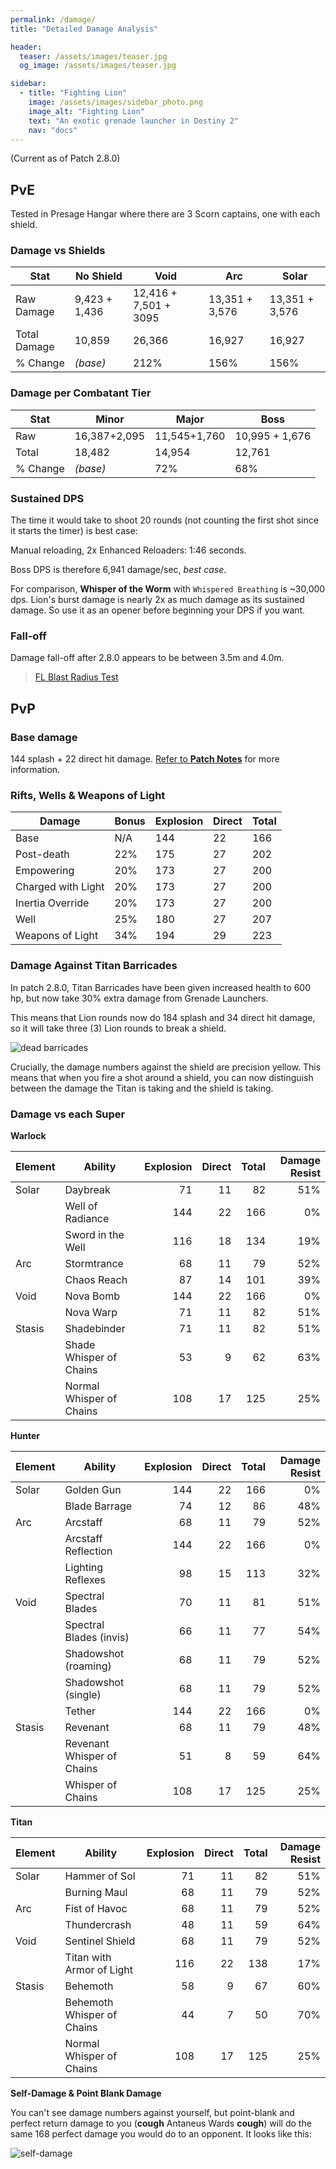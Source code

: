 ```yaml
---
permalink: /damage/
title: "Detailed Damage Analysis"

header:
  teaser: /assets/images/teaser.jpg
  og_image: /assets/images/teaser.jpg

sidebar:
  - title: "Fighting Lion"
    image: /assets/images/sidebar_photo.png
    image_alt: "Fighting Lion"
    text: "An exotic grenade launcher in Destiny 2"
    nav: "docs"
---
```


(Current as of Patch 2.8.0)

## PvE

Tested in Presage Hangar where there are 3 Scorn captains, one with each shield.

### Damage vs Shields

|Stat       	|No Shield  	| Void        | Arc   	| Solar   	|
|---	        |---	        |---	       |---	|---	|
|Raw Damage	  | 9,423 + 1,436  	| 12,416 + 7,501 + 3095  	| 13,351 + 3,576  	| 13,351 + 3,576   	|
|Total Damage | 10,859  	| 26,366  	| 16,927  	| 16,927   	|
|% Change   	| _(base)_  	| 212%  	| 156%   	| 156%   	|


### Damage per Combatant Tier

| Stat  	| Minor  	| Major  	| Boss   	|
|---	|---	|---	|---	|
| Raw  	| 16,387+2,095   	|11,545+1,760   	| 10,995 + 1,676  	|
| Total  	|18,482   	|14,954   	| 12,761    	|
| % Change  	| _(base)_  	| 72%  	| 68%  	|

### Sustained DPS

The time it would take to shoot 20 rounds (not counting the first shot since it starts the timer) is best case:

Manual reloading, 2x Enhanced Reloaders: 1:46 seconds.

Boss DPS is therefore 6,941 damage/sec, _best case_.

For comparison, **Whisper of the Worm** with `Whispered Breathing` is ~30,000 dps. Lion's burst damage is nearly 2x as much damage as its sustained damage. So use it as an opener before beginning your DPS if you want.

### Fall-off

Damage fall-off after 2.8.0 appears to be between 3.5m and 4.0m.

<blockquote class="imgur-embed-pub" lang="en" data-id="a/qVmdIkF"><a href="//imgur.com/a/qVmdIkF">FL Blast Radius Test</a></blockquote><script async src="//s.imgur.com/min/embed.js" charset="utf-8"></script>


## PvP

### Base damage

144 splash + 22 direct hit damage. [Refer to **Patch Notes**](https://www.fightinglion.club/patch_notes/) for more information.

### Rifts, Wells & Weapons of Light

| Damage             	| Bonus 	| Explosion 	| Direct 	| Total 	|
|--------------------	|-------	|-----------	|--------	|-------	|
| Base               	|   N/A 	|       144 	|     22 	|   166 	|
| Post-death         	|   22% 	|       175 	|     27 	|   202 	|
| Empowering         	|   20% 	|       173 	|     27 	|   200 	|
| Charged with Light 	|   20% 	|       173 	|     27 	|   200 	|
| Inertia Override   	|   20% 	|       173 	|     27 	|   200 	|
| Well               	|   25% 	|       180 	|     27 	|   207 	|
| Weapons of Light   	|   34% 	|       194 	|     29 	|   223 	|


### Damage Against Titan Barricades

In patch 2.8.0, Titan Barricades have been given increased health to 600 hp, but now take 30% extra damage from Grenade Launchers.

This means that Lion rounds now do 184 splash and 34 direct hit damage, so it will take three (3) Lion rounds to break a shield.

![dead barricades](/assets/images/dead_barricade.png)

Crucially, the damage numbers against the shield are precision yellow. This means that when you fire a shot around a shield, you can now distinguish between the damage the Titan is taking and the shield is taking.

### Damage vs each Super

**Warlock**

| Element 	| Ability                  	| Explosion 	| Direct 	| Total 	| Damage Resist 	|
|---------	|--------------------------	|-----------:	|--------:	|-------:	|------------------:	|
| Solar   	| Daybreak                 	| 71        	| 11     	| 82    	| 51%              	|
|         	| Well of Radiance         	| 144       	| 22     	| 166   	| 0%               	|
|         	| Sword in the Well        	| 116       	| 18     	| 134   	| 19%              	|
| Arc     	| Stormtrance              	| 68        	| 11     	| 79    	| 52%              	|
|         	| Chaos Reach              	| 87        	| 14     	| 101   	| 39%              	|
| Void    	| Nova Bomb                	| 144       	| 22     	| 166   	| 0%               	|
|         	| Nova Warp                	| 71        	| 11     	| 82    	| 51%              	|
| Stasis  	| Shadebinder              	| 71        	| 11     	| 82    	| 51%              	|
|         	| Shade Whisper of Chains  	| 53        	| 9      	| 62    	| 63%              	|
|         	| Normal Whisper of Chains 	| 108       	| 17     	| 125   	| 25%              	|

**Hunter**

| Element 	| Ability                     	| Explosion 	| Direct 	| Total 	| Damage Resist  	|
|---------	|----------------------------	|----------:	|-------:	|------:	|----------:	|
| Solar   	| Golden Gun                 	|       144 	|     22 	|   166 	|        0% 	|
|         	| Blade Barrage              	|        74 	|     12 	|    86 	|       48% 	|
| Arc     	| Arcstaff                   	|        68 	|     11 	|    79 	|       52% 	|
|         	| Arcstaff Reflection        	|       144 	|     22 	|   166 	|        0% 	|
|         	| Lighting Reflexes          	|        98 	|     15 	|   113 	|       32% 	|
| Void    	| Spectral Blades            	|        70 	|     11 	|    81 	|       51% 	|
|         	| Spectral Blades (invis)    	|        66 	|     11 	|    77 	|       54% 	|
|         	| Shadowshot (roaming)       	|        68 	|     11 	|    79 	|       52% 	|
|         	| Shadowshot (single)        	|        68 	|     11 	|    79 	|       52% 	|
|         	| Tether                     	|       144 	|     22 	|   166 	|        0% 	|
| Stasis  	| Revenant                   	|        68 	|     11 	|    79 	|       48% 	|
|         	| Revenant Whisper of Chains 	|        51 	|      8 	|    59 	|       64% 	|
|         	| Whisper of Chains          	|       108 	|     17 	|   125 	|       25% 	|

**Titan**

| Element 	| Ability                      	| Explosion 	| Direct 	| Total 	| Damage Resist  	|
|---------	|----------------------------	|----------:	|-------:	|------:	|----------:	|
| Solar   	| Hammer of Sol              	|        71 	|     11 	|    82 	|       51% 	|
|         	| Burning Maul               	|        68 	|     11 	|    79 	|       52% 	|
| Arc     	| Fist of Havoc              	|        68 	|     11 	|    79 	|       52% 	|
|         	| Thundercrash               	|        48 	|     11 	|    59 	|       64% 	|
| Void    	| Sentinel Shield            	|        68 	|     11 	|    79 	|       52% 	|
|         	| Titan with Armor of Light 	|       116 	|     22 	|   138 	|       17% 	|
| Stasis  	| Behemoth                   	|        58 	|      9 	|    67 	|       60% 	|
|         	| Behemoth Whisper of Chains 	|        44 	|      7 	|    50 	|       70% 	|
|         	| Normal Whisper of Chains   	|       108 	|     17 	|   125 	|       25% 	|


**Self-Damage & Point Blank Damage**

You can't see damage numbers against yourself, but point-blank and perfect return damage to you (**cough** Antaneus Wards **cough**) will do the same 168 perfect damage you would do to an opponent. It looks like this:

![self-damage](/assets/images/self_damage.png)
